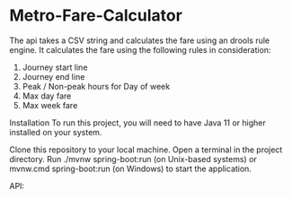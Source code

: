 # Metro-Fare-Calculator
The api takes a CSV string and calculates the fare using an drools rule engine. It calculates the fare using the following rules in consideration:
1. Journey start line
2. Journey end line
3. Peak / Non-peak hours for Day of week
4.  Max day fare
5. Max week fare


Installation
To run this project, you will need to have Java 11 or higher installed on your system.

Clone this repository to your local machine.
Open a terminal in the project directory.
Run ./mvnw spring-boot:run (on Unix-based systems) or mvnw.cmd spring-boot:run (on Windows) to start the application.




API:


